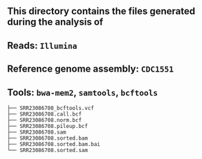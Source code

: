 This directory contains the files generated during the analysis of
-
Reads: `Illumina`
-
Reference genome assembly: `CDC1551`
-
Tools: `bwa-mem2`, `samtools`, `bcftools`
-

```
├── SRR23086708_bcftools.vcf
├── SRR23086708.call.bcf
├── SRR23086708.norm.bcf
├── SRR23086708.pileup.bcf
├── SRR23086708.sam
├── SRR23086708.sorted.bam
├── SRR23086708.sorted.bam.bai
└── SRR23086708.sorted.sam
```
